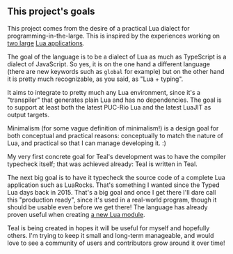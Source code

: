 ## This project's goals

This project comes from the desire of a practical Lua dialect for
programming-in-the-large. This is inspired by the experiences working on [two
large](http://konghq.com) [Lua applications](http://luarocks.org).

The goal of the language is to be a dialect of Lua as much as TypeScript is a
dialect of JavaScript. So yes, it is on the one hand a different language
(there are new keywords such as `global` for example) but on the other hand it
is pretty much recognizable, as you said, as "Lua + typing".

It aims to integrate to pretty much any Lua environment, since it's a
"transpiler" that generates plain Lua and has no dependencies. The goal is to
support at least both the latest PUC-Rio Lua and the latest LuaJIT as output
targets.

Minimalism (for some vague definition of minimalism!) is a design goal for
both conceptual and practical reasons: conceptually to match the nature of
Lua, and practical so that I can manage developing it. :)

My very first concrete goal for Teal's development was to have the compiler
typecheck itself; that was achieved already: Teal is written in Teal.

The next big goal is to have it typecheck the source code of a complete Lua
application such as LuaRocks. That's something I wanted since the Typed Lua
days back in 2015. That's a big goal and once I get there I'll dare call this
"production ready", since it's used in a real-world program, though it should
be usable even before we get there! The language has already proven useful
when creating [a new Lua module](https://github.com/hishamhm/tabular).

Teal is being created in hopes it will be useful for myself and hopefully
others. I'm trying to keep it small and long-term manageable, and would love
to see a community of users and contributors grow around it over time!

